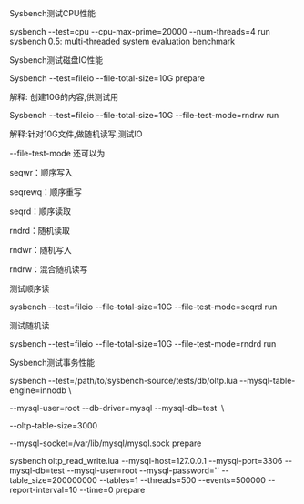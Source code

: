 Sysbench测试CPU性能



sysbench --test=cpu --cpu-max-prime=20000 --num-threads=4 run sysbench 0.5:  multi-threaded system evaluation benchmark







Sysbench测试磁盘IO性能



Sysbench --test=fileio --file-total-size=10G prepare

解释: 创建10G的内容,供测试用

Sysbench --test=fileio --file-total-size=10G --file-test-mode=rndrw run

解释:针对10G文件,做随机读写,测试IO

--file-test-mode 还可以为

seqwr：顺序写入

seqrewq：顺序重写

seqrd：顺序读取

rndrd：随机读取

rndwr：随机写入

rndrw：混合随机读写



测试顺序读

sysbench --test=fileio --file-total-size=10G --file-test-mode=seqrd run





测试随机读

sysbench --test=fileio --file-total-size=10G --file-test-mode=rndrd run



Sysbench测试事务性能

sysbench --test=/path/to/sysbench-source/tests/db/oltp.lua --mysql-table-engine=innodb \

--mysql-user=root --db-driver=mysql --mysql-db=test  \

--oltp-table-size=3000

--mysql-socket=/var/lib/mysql/mysql.sock prepare





sysbench oltp_read_write.lua --mysql-host=127.0.0.1 --mysql-port=3306 --mysql-db=test --mysql-user=root --mysql-password='' --table_size=200000000 --tables=1 --threads=500 --events=500000 --report-interval=10 --time=0 prepare